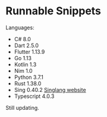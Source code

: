 # Runnable Snippets



Languages:

* C# 8.0
* Dart 2.5.0
* Flutter 1.13.9
* Go 1.13
* Kotlin 1.3
* Nim 1.0
* Python 3.7.1
* Rust 1.38.0
* Sing 0.40.2 [ Singlang website](https://mdegirolami.wixsite.com/singlang)
* Typescript 4.0.3


Still updating.